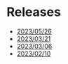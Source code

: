 # Releases

- [2023/05/26](release_2023_05_26.md)
- [2023/03/21](release_2023_03_21.md)
- [2023/03/06](release_2023_03_06.md)
- [2023/02/10](release_2023_02_10.md)
